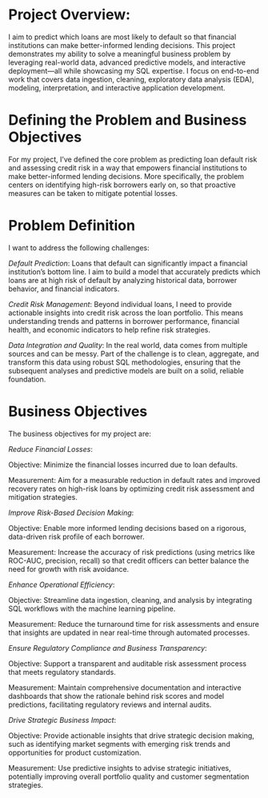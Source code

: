 # Project Overview:

I aim to predict which loans are most likely to default so that financial institutions can make better-informed lending decisions. This project demonstrates my ability to solve a meaningful business problem by leveraging real-world data, advanced predictive models, and interactive deployment—all while showcasing my SQL expertise. I focus on end-to-end work that covers data ingestion, cleaning, exploratory data analysis (EDA), modeling, interpretation, and interactive application development.

# Defining the Problem and Business Objectives

For my project, I’ve defined the core problem as predicting loan default risk and assessing credit risk in a way that empowers financial institutions to make better-informed lending decisions. More specifically, the problem centers on identifying high-risk borrowers early on, so that proactive measures can be taken to mitigate potential losses.

# Problem Definition

I want to address the following challenges:

*Default Prediction*: Loans that default can significantly impact a financial institution’s bottom line. I aim to build a model that accurately predicts which loans are at high risk of default by analyzing historical data, borrower behavior, and financial indicators.

*Credit Risk Management*: Beyond individual loans, I need to provide actionable insights into credit risk across the loan portfolio. This means understanding trends and patterns in borrower performance, financial health, and economic indicators to help refine risk strategies.

*Data Integration and Quality*: In the real world, data comes from multiple sources and can be messy. Part of the challenge is to clean, aggregate, and transform this data using robust SQL methodologies, ensuring that the subsequent analyses and predictive models are built on a solid, reliable foundation.

# Business Objectives

The business objectives for my project are:

*Reduce Financial Losses*:

Objective: Minimize the financial losses incurred due to loan defaults.

Measurement: Aim for a measurable reduction in default rates and improved recovery rates on high-risk loans by optimizing credit risk assessment and mitigation strategies.

*Improve Risk-Based Decision Making*:

Objective: Enable more informed lending decisions based on a rigorous, data-driven risk profile of each borrower.

Measurement: Increase the accuracy of risk predictions (using metrics like ROC-AUC, precision, recall) so that credit officers can better balance the need for growth with risk avoidance.

*Enhance Operational Efficiency*:

Objective: Streamline data ingestion, cleaning, and analysis by integrating SQL workflows with the machine learning pipeline.

Measurement: Reduce the turnaround time for risk assessments and ensure that insights are updated in near real-time through automated processes.

*Ensure Regulatory Compliance and Business Transparency*:

Objective: Support a transparent and auditable risk assessment process that meets regulatory standards.

Measurement: Maintain comprehensive documentation and interactive dashboards that show the rationale behind risk scores and model predictions, facilitating regulatory reviews and internal audits.

*Drive Strategic Business Impact*:

Objective: Provide actionable insights that drive strategic decision making, such as identifying market segments with emerging risk trends and opportunities for product customization.

Measurement: Use predictive insights to advise strategic initiatives, potentially improving overall portfolio quality and customer segmentation strategies.
